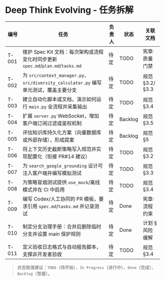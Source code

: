# Deep Think Evolving - 任务拆解

| 编号 | 任务 | 负责人 | 状态 | 关联文档 |
| ---- | ---- | ------ | ---- | -------- |
| T-001 | 维护 Spec Kit 文档：每次架构或流程变化时同步更新 `spec.md`/`plan.md`/`tasks.md` | 待定 | TODO | 宪章·质量门禁 |
| T-002 | 为 `src/context_manager.py`、`src/diversity_calculator.py` 编写单元测试，覆盖主要分支 | 待定 | TODO | 规范 §3.2/§3.3 |
| T-003 | 建立自动化脚本或文档，演示如何运行 `main.py` 全流程并采集输出 | 待定 | TODO | 规范 §3.4 |
| T-004 | 扩展 `server.py` WebSocket，增加客户端订阅过滤或鉴权机制 | 待定 | Backlog | 规范 §3.5 |
| T-005 | 评估知识库持久化方案（向量数据库或外部存储），形成提案 | 待定 | Backlog | 规范 §5 |
| T-006 | 将上下文历史截断策略写入规范并实现配置化（衔接 PR#14 建议） | 待定 | TODO | 规范 §3.2 |
| T-007 | 为 `search_google_grounding` 设计可注入客户端并编写模拟测试 | 待定 | TODO | 规范 §3.3 |
| T-008 | 为策略冒烟测试提供 `use_mock`/离线模式并在 CI 中启用 | 待定 | TODO | 规范 §3.4 |
| T-009 | 编写 Codex/人工协同的 PR 模板，要求引用 `spec.md`/`tasks.md` 并记录测试 | 待定 | Done | 宪章·流程约束 |
| T-010 | 制定分支治理手册：合并后删除临时分支并设置 main 保护规则 | 待定 | Done | 计划 §风险缓解 |
| T-011 | 定义验收日志格式与自动报告脚本，支撑非开发者验收 | 待定 | TODO | 规范 §3.4 |

> 状态取值建议：`TODO`（待开始）、`In Progress`（进行中）、`Done`（完成）、`Backlog`（暂缓）。
